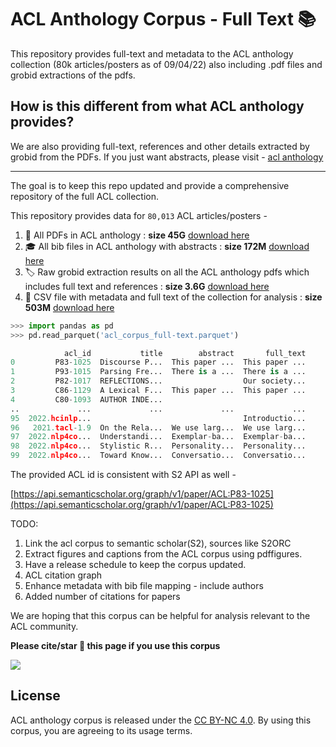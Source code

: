 # ACL Anthology Corpus - Full Text 📚
This repository provides full-text and metadata to the ACL anthology collection (80k articles/posters as of 09/04/22) also including .pdf files and grobid extractions of the pdfs.

## How is this different from what ACL anthology provides? 
We are also providing full-text, references and other details extracted by grobid from the PDFs. If you just want abstracts, please visit - [acl anthology](https://aclanthology.org/anthology+abstracts.bib.gz) 


----

The goal is to keep this repo updated and provide a comprehensive repository of the full ACL collection.

This repository provides data for `80,013` ACL articles/posters - 
1. 📖 All PDFs in ACL anthology : **size 45G**  [download here](https://drive.google.com/file/d/1OGHyJrkaVpbrdbmxsDotG-tI3LiKyxuC/view?usp=sharing)
2. 🎓 All bib files in ACL anthology with abstracts : **size 172M** [download here](https://drive.google.com/file/d/1dJ-iE85moBv3iYG2LhRLT6KQyVkmllBg/view?usp=sharing)
2. 🏷️  Raw grobid extraction results on all the ACL anthology pdfs which includes full text and references : **size 3.6G** [download here](https://drive.google.com/file/d/1xC-K6__W3FCalIDBlDROeN4d4xh0IVry/view?usp=sharing)
3. 💾  CSV file with metadata and full text of the collection for analysis : **size 503M** [download here](https://drive.google.com/file/d/19rEco5OT4Um-0DNzna27UfZ1wjSG5oKC/view?usp=sharing)

```python
>>> import pandas as pd
>>> pd.read_parquet('acl_corpus_full-text.parquet')

            acl_id           title        abstract       full_text
0         P83-1025  Discourse P...  This paper ...  This paper ...
1         P93-1015  Parsing Fre...  There is a ...  There is a ...
2         P82-1017  REFLECTIONS...                  Our society...
3         C86-1129  A Lexical F...  This paper ...  This paper ...
4         C80-1093  AUTHOR INDE...                                
..             ...             ...             ...             ...
95  2022.hcinlp...                                  Introductio...
96   2021.tacl-1.9  On the Rela...  We use larg...  We use larg...
97  2022.nlp4co...  Understandi...  Exemplar-ba...  Exemplar-ba...
98  2022.nlp4co...  Stylistic R...  Personality...  Personality...
99  2022.nlp4co...  Toward Know...  Conversatio...  Conversatio...
```

The  provided ACL id is consistent with S2 API as well - 

[https://api.semanticscholar.org/graph/v1/paper/ACL:P83-1025](https://api.semanticscholar.org/graph/v1/paper/ACL:P83-1025)

TODO:
1. Link the acl corpus to semantic scholar(S2), sources like S2ORC 
2. Extract figures and captions from the ACL corpus using pdffigures.
3. Have a release schedule to keep the corpus updated.
4. ACL citation graph
5. Enhance metadata with bib file mapping - include authors
6. Added number of citations for papers

We are hoping that this corpus can be helpful for analysis relevant to the ACL community. 

**Please cite/star 🌟 this page if you use this corpus**

[<img src="https://img.shields.io/badge/Buy%20Me%20a%20Coffee-ffdd00?style=for-the-badge&logo=buy-me-a-coffee&logoColor=black">](https://www.buymeacoffee.com/shauryrG)

<!-- If you are feeling generous buy me a ☕   -->

## License

ACL anthology corpus is released under the [CC BY-NC 4.0](https://creativecommons.org/licenses/by-nc/4.0/).  By using this corpus, you are agreeing to its usage terms.
